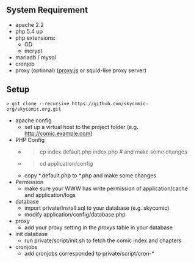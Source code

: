 ## System Requirement
+ apache 2.2
+ php 5.4 up
+ php extensions:
	+ GD
	+ mcrypt
+ mariadb / mysql
+ cronjob
+ proxy (optional) ([proxy.js](https://github.com/ensky/Proxy.js/) or squid-like proxy server)

## Setup
```
> git clone --recursive https://github.com/skycomic-org/skycomic.org.git 
```
+ apache config
	+ set up a virtual host to the project folder (e.g. http://comic.example.com)
+ PHP Config
	+ > cp index.default.php index.php # and make some changes
	+ > cd application/config
	+ copy \*.default.php to \*.php and make some changes
+ Permission
	+ make sure your WWW has write permission of application/cache and application/logs
+ database
    + import private/install.sql to your database (e.g. skycomic)
    + modify application/config/database.php
+ proxy
	+ add your proxy setting in the *proxys* table in your database
+ init database
    + run private/script/init.sh to fetch the comic index and chapters
+ cronjobs
	+ add cronjobs corresponded to private/script/cron-\*
